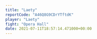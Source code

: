 ```yaml
---
title: "Laety"
reportCode: "A46Q8G9CDrYTftdK"
player: "Laety"
fight: "Opera Hall"
date: 2021-07-11T18:57:14.471000+00:00
---
```

